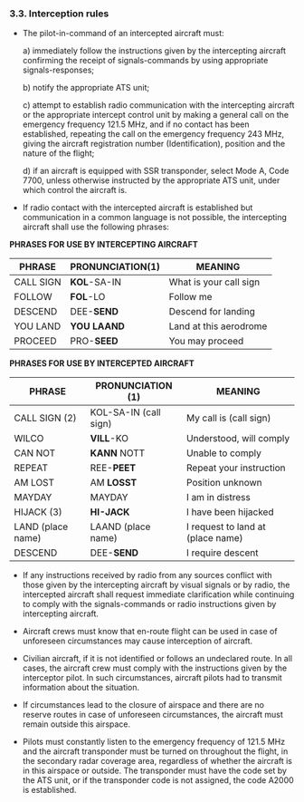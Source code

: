 ### **3.3. Interception rules**

- The pilot-in-command of an intercepted aircraft must:

  a)  immediately follow the instructions given by the intercepting aircraft confirming the receipt of signals-commands by using appropriate signals-responses;

  b) notify the appropriate ATS unit;

  c)  attempt to establish radio communication with the intercepting aircraft or the appropriate intercept control unit by making a general call on the emergency  frequency 121.5 MHz, and if no contact has been established, repeating the call on the emergency  frequency 243 MHz, giving the aircraft registration number (Identification), position and the nature of the flight;

  d) if an aircraft is equipped with SSR transponder, select Mode A, Code 7700, unless otherwise instructed by the appropriate ATS unit, under which control the aircraft is.

- If radio contact with the intercepted aircraft is established but communication in a common language is not possible, the intercepting aircraft shall use the following phrases:

**PHRASES FOR USE BY INTERCEPTING AIRCRAFT**

| PHRASE    | PRONUNCIATION(1) | MEANING                |
| --------- | ---------------- | ---------------------- |
| CALL SIGN | **KOL**-SA-IN    | What is your call sign |
| FOLLOW    | **FOL**-LO       | Follow me              |
| DESCEND   | DEE-**SEND**     | Descend for landing    |
| YOU LAND  | **YOU LAAND**    | Land at this aerodrome |
| PROCEED   | PRO-**SEED**     | You may proceed        |

**PHRASES FOR USE BY INTERCEPTED AIRCRAFT**

| PHRASE            | PRONUNCIATION (1)     | MEANING                           |
| ----------------- | --------------------- | --------------------------------- |
| CALL SIGN (2)     | KOL-SA-IN (call sign) | My call is (call sign)            |
| WILCO             | **VILL**-KO           | Understood, will comply           |
| CAN NOT           | **KANN** NOTT         | Unable to comply                  |
| REPEAT            | REE-**PEET**          | Repeat your instruction           |
| AM LOST           | AM **LOSST**          | Position unknown                  |
| MAYDAY            | MAYDAY                | I am in distress                  |
| HIJACK (3)        | **HI-JACK**           | I have been hijacked              |
| LAND (place name) | LAAND (place name)    | I request to land at (place name) |
| DESCEND           | DEE-**SEND**          | I require descent                 |

- If any instructions received by radio from any sources conflict with those given by the intercepting aircraft by visual signals or by radio, the intercepted aircraft shall request immediate clarification while continuing to comply with the signals-commands or radio instructions given by intercepting aircraft.

- Aircraft crews must know that en-route flight can be used in case of unforeseen circumstances may cause interception of aircraft.
- Civilian aircraft, if it is not identified or follows an undeclared route. In all cases, the aircraft crew must comply with the instructions given by the interceptor pilot. In such circumstances, aircraft pilots had to transmit information about the situation.
- If circumstances lead to the closure of airspace and there are no reserve routes in case of unforeseen circumstances, the aircraft must remain outside this airspace.
- Pilots must constantly listen to the emergency frequency of 121.5 MHz and the aircraft transponder must be turned on throughout the flight, in the secondary radar coverage area, regardless of whether the aircraft is in this airspace or outside. The transponder must have the code set by the ATS unit, or if the transponder code is not assigned, the code A2000 is established.